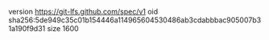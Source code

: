 version https://git-lfs.github.com/spec/v1
oid sha256:5de949c35c01b154446a114965604530486ab3cdabbbac905007b31a190f9d31
size 1600

